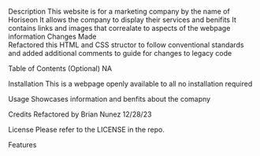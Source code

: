 Description
 This website is for a marketing company by the name of Horiseon
 It allows the company to display their services and benifits
 It contains links and images that correalate to aspects of the webpage information 
Changes Made   
 Refactored this HTML and CSS structor to follow conventional standards and added additional comments to guide for changes to legacy code

Table of Contents (Optional)
 NA

Installation
 This is a webpage openly available to all no installation required 

Usage
 Showcases information and benfits about the comapny 

Credits
 Refactored by Brian Nunez 12/28/23

License
 Please refer to the LICENSE in the repo.

Features